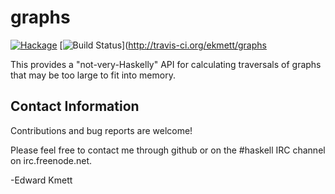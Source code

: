 graphs
==========

[![Hackage](https://img.shields.io/hackage/v/graphs.svg)](https://hackage.haskell.org/package/graphs) [![Build Status](https://secure.travis-ci.org/ekmett/graphs.png?branch=master)](http://travis-ci.org/ekmett/graphs

This provides a "not-very-Haskelly" API for calculating traversals of graphs that may be too large to fit into memory.

Contact Information
-------------------

Contributions and bug reports are welcome!

Please feel free to contact me through github or on the #haskell IRC channel on irc.freenode.net.

-Edward Kmett

